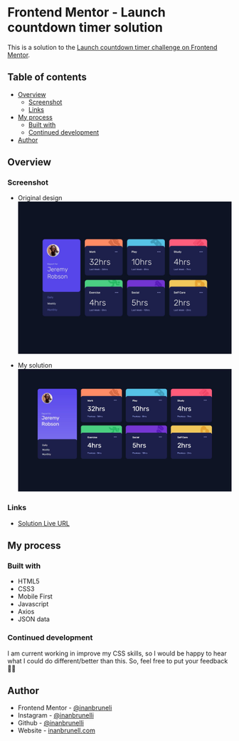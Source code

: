 # Frontend Mentor - Launch countdown timer solution

This is a solution to the [Launch countdown timer challenge on Frontend Mentor](https://www.frontendmentor.io/challenges/social-proof-section-6e0qTv_bA).

## Table of contents

- [Overview](#overview)
  - [Screenshot](#screenshot)
  - [Links](#links)
- [My process](#my-process)
  - [Built with](#built-with)  
  - [Continued development](#continued-development)
- [Author](#author)


## Overview

### Screenshot

- Original design
![](design/desktop-design.jpg)

- My solution
![](design/my-design.jpg)

### Links

- [Solution Live URL](https://inanbruneli.github.io/time-tracking-dashboard-main/)

## My process

### Built with

- HTML5
- CSS3
- Mobile First
- Javascript
- Axios
- JSON data

### Continued development

I am current working in improve my CSS skills, so I would be happy to hear what I could do different/better than this.
So, feel free to put your feedback 🚀🚀

## Author

- Frontend Mentor - [@inanbruneli](https://www.frontendmentor.io/profile/inanbruneli)
- Instagram - [@inanbrunelli](https://www.instagram.com/inanbrunelli)
- Github - [@inanbrunelli](https://github.com/inanbruneli)
- Website - [inanbrunell.com](https://inanbrunelli.000webhostapp.com/)